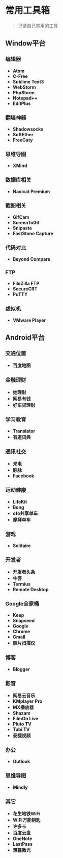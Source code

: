 # 常用工具箱

>记录自己常用的工具

## Window平台

### 编辑器
* **Atom**
* **C-Free**
* **Sublime Text3**
* **WebStorm**
* **PhpStorm**
* **Notepad++**
* **EditPlus**

### 翻墙神器
* **Shadowsocks**
* **SoftEther**
* **FreeGaty**

### 思维导图
* **XMind**

### 数据库相关
* **Navicat Premium**

### 截图相关
* **GifCam**
* **ScreenToGif**
* **Snipaste**
* **FastStone Capture**

### 代码对比
* **Beyond Compare**

### FTP
* **FileZilla FTP**
* **SecureCRT**
* **PuTTY**

### 虚拟机
* **VMware Player**

## Android平台

### 交通位置
* **百度地图**

### 金融理财
* **她理财**
* **网易有钱**
* **好车贷理财**

### 学习教育
* **Translator**
* **有道词典**

### 通讯社交
* **来电**
* **脉脉**
* **Facebook**

### 运动健康
* **LifeKit**
* **Bong**
* **ofo共享单车**
* **摩拜单车**

### 游戏
* **Solitaire**

### 开发者
* **开发者头条**
* **牛客**
* **Termius**
* **Remote Desktop**

### Google全家桶
* **Keep**
* **Snapseed**
* **Google**
* **Chrome**
* **Gmail**
* **照片扫描仪**

### 博客
* **Blogger**


### 影音
* **网易云音乐**
* **KMplayer Pro**
* **MX播放器**
* **Shazam**
* **FilmOn Live**
* **Pluto TV**
* **Tubi TV**
* **泰捷视频**

### 办公
* **Outlook**

### 思维导图
* **Mindly**


### 其它
* **花生地铁WiFi**
* **WiFi万能钥匙**
* **许多卡**
* **百度云盘**
* **OneNote**
* **LastPass**
* **薄暮微光**
